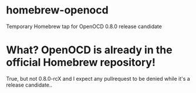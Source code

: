 homebrew-openocd
================

Temporary Homebrew tap for OpenOCD 0.8.0 release candidate

What? OpenOCD is already in the official Homebrew repository!
=============================================================

True, but not 0.8.0-rcX and I expect any pullrequest to be denied while it's a release candidate..


